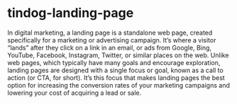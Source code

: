 # tindog-landing-page
In digital marketing, a landing page is a standalone web page, created specifically for a marketing or advertising campaign. It’s where a visitor “lands” after they click on a link in an email, or ads from Google, Bing, YouTube, Facebook, Instagram, Twitter, or similar places on the web.  Unlike web pages, which typically have many goals and encourage exploration, landing pages are designed with a single focus or goal, known as a call to action (or CTA, for short).  It’s this focus that makes landing pages the best option for increasing the conversion rates of your marketing campaigns and lowering your cost of acquiring a lead or sale.
